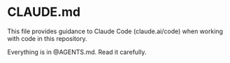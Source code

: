 # CLAUDE.md

This file provides guidance to Claude Code (claude.ai/code) when working with code in this repository.

Everything is in @AGENTS.md.  Read it carefully.
